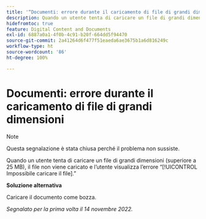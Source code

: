 ```yaml
---
title: '“Documenti: errore durante il caricamento di file di grandi dimensioni”'
description: Quando un utente tenta di caricare un file di grandi dimensioni (superiore a 25 MB), il file non viene caricato e l’utente visualizza l’errore Impossibile caricare il file.
hidefromtoc: true
feature: Digital Content and Documents
exl-id: 6887a0a1-4f0b-4c91-b20f-664dd5f94470
source-git-commit: 2a41264d6f477f51eaeda6ae3675b1a6d816249c
workflow-type: ht
source-wordcount: '86'
ht-degree: 100%

---
```


# Documenti: errore durante il caricamento di file di grandi dimensioni

<!--This article is on WF and WFP TOCs-->

>[!NOTE]
>
>Questa segnalazione è stata chiusa perché il problema non sussiste.

Quando un utente tenta di caricare un file di grandi dimensioni (superiore a 25 MB), il file non viene caricato e l’utente visualizza l’errore “[!UICONTROL Impossibile caricare il file].”

**Soluzione alternativa**

Caricare il documento come bozza.

_Segnalato per la prima volta il 14 novembre 2022._
